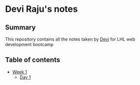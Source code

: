 # Devi Raju's notes
## Summary

This repository contains all the notes taken by [Devi](https://github.com/DeviRaju27) for LHL web development bootcamp

## Table of contents
* [Week 1](/Week_1/)
  * [Day 1](/Week_1/Day_1/)